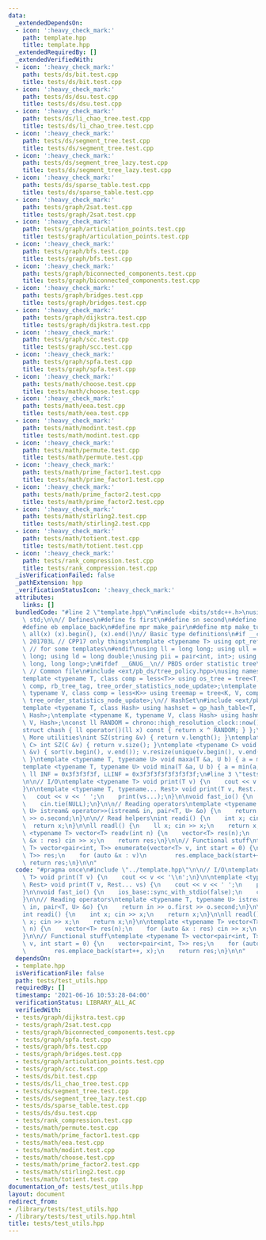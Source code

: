 ```yaml
---
data:
  _extendedDependsOn:
  - icon: ':heavy_check_mark:'
    path: template.hpp
    title: template.hpp
  _extendedRequiredBy: []
  _extendedVerifiedWith:
  - icon: ':heavy_check_mark:'
    path: tests/ds/bit.test.cpp
    title: tests/ds/bit.test.cpp
  - icon: ':heavy_check_mark:'
    path: tests/ds/dsu.test.cpp
    title: tests/ds/dsu.test.cpp
  - icon: ':heavy_check_mark:'
    path: tests/ds/li_chao_tree.test.cpp
    title: tests/ds/li_chao_tree.test.cpp
  - icon: ':heavy_check_mark:'
    path: tests/ds/segment_tree.test.cpp
    title: tests/ds/segment_tree.test.cpp
  - icon: ':heavy_check_mark:'
    path: tests/ds/segment_tree_lazy.test.cpp
    title: tests/ds/segment_tree_lazy.test.cpp
  - icon: ':heavy_check_mark:'
    path: tests/ds/sparse_table.test.cpp
    title: tests/ds/sparse_table.test.cpp
  - icon: ':heavy_check_mark:'
    path: tests/graph/2sat.test.cpp
    title: tests/graph/2sat.test.cpp
  - icon: ':heavy_check_mark:'
    path: tests/graph/articulation_points.test.cpp
    title: tests/graph/articulation_points.test.cpp
  - icon: ':heavy_check_mark:'
    path: tests/graph/bfs.test.cpp
    title: tests/graph/bfs.test.cpp
  - icon: ':heavy_check_mark:'
    path: tests/graph/biconnected_components.test.cpp
    title: tests/graph/biconnected_components.test.cpp
  - icon: ':heavy_check_mark:'
    path: tests/graph/bridges.test.cpp
    title: tests/graph/bridges.test.cpp
  - icon: ':heavy_check_mark:'
    path: tests/graph/dijkstra.test.cpp
    title: tests/graph/dijkstra.test.cpp
  - icon: ':heavy_check_mark:'
    path: tests/graph/scc.test.cpp
    title: tests/graph/scc.test.cpp
  - icon: ':heavy_check_mark:'
    path: tests/graph/spfa.test.cpp
    title: tests/graph/spfa.test.cpp
  - icon: ':heavy_check_mark:'
    path: tests/math/choose.test.cpp
    title: tests/math/choose.test.cpp
  - icon: ':heavy_check_mark:'
    path: tests/math/eea.test.cpp
    title: tests/math/eea.test.cpp
  - icon: ':heavy_check_mark:'
    path: tests/math/modint.test.cpp
    title: tests/math/modint.test.cpp
  - icon: ':heavy_check_mark:'
    path: tests/math/permute.test.cpp
    title: tests/math/permute.test.cpp
  - icon: ':heavy_check_mark:'
    path: tests/math/prime_factor1.test.cpp
    title: tests/math/prime_factor1.test.cpp
  - icon: ':heavy_check_mark:'
    path: tests/math/prime_factor2.test.cpp
    title: tests/math/prime_factor2.test.cpp
  - icon: ':heavy_check_mark:'
    path: tests/math/stirling2.test.cpp
    title: tests/math/stirling2.test.cpp
  - icon: ':heavy_check_mark:'
    path: tests/math/totient.test.cpp
    title: tests/math/totient.test.cpp
  - icon: ':heavy_check_mark:'
    path: tests/rank_compression.test.cpp
    title: tests/rank_compression.test.cpp
  _isVerificationFailed: false
  _pathExtension: hpp
  _verificationStatusIcon: ':heavy_check_mark:'
  attributes:
    links: []
  bundledCode: "#line 2 \"template.hpp\"\n#include <bits/stdc++.h>\nusing namespace\
    \ std;\n\n// Defines\n#define fs first\n#define sn second\n#define pb push_back\n\
    #define eb emplace_back\n#define mpr make_pair\n#define mtp make_tuple\n#define\
    \ all(x) (x).begin(), (x).end()\n// Basic type definitions\n#if __cplusplus ==\
    \ 201703L // CPP17 only things\ntemplate <typename T> using opt_ref = optional<reference_wrapper<T>>;\
    \ // for some templates\n#endif\nusing ll = long long; using ull = unsigned long\
    \ long; using ld = long double;\nusing pii = pair<int, int>; using pll = pair<long\
    \ long, long long>;\n#ifdef __GNUG__\n// PBDS order statistic tree\n#include <ext/pb_ds/assoc_container.hpp>\
    \ // Common file\n#include <ext/pb_ds/tree_policy.hpp>\nusing namespace __gnu_pbds;\n\
    template <typename T, class comp = less<T>> using os_tree = tree<T, null_type,\
    \ comp, rb_tree_tag, tree_order_statistics_node_update>;\ntemplate <typename K,\
    \ typename V, class comp = less<K>> using treemap = tree<K, V, comp, rb_tree_tag,\
    \ tree_order_statistics_node_update>;\n// HashSet\n#include <ext/pb_ds/assoc_container.hpp>\n\
    template <typename T, class Hash> using hashset = gp_hash_table<T, null_type,\
    \ Hash>;\ntemplate <typename K, typename V, class Hash> using hashmap = gp_hash_table<K,\
    \ V, Hash>;\nconst ll RANDOM = chrono::high_resolution_clock::now().time_since_epoch().count();\n\
    struct chash { ll operator()(ll x) const { return x ^ RANDOM; } };\n#endif\n//\
    \ More utilities\nint SZ(string &v) { return v.length(); }\ntemplate <typename\
    \ C> int SZ(C &v) { return v.size(); }\ntemplate <typename C> void UNIQUE(vector<C>\
    \ &v) { sort(v.begin(), v.end()); v.resize(unique(v.begin(), v.end()) - v.begin());\
    \ }\ntemplate <typename T, typename U> void maxa(T &a, U b) { a = max(a, b); }\n\
    template <typename T, typename U> void mina(T &a, U b) { a = min(a, b); }\nconst\
    \ ll INF = 0x3f3f3f3f, LLINF = 0x3f3f3f3f3f3f3f3f;\n#line 3 \"tests/test_utils.hpp\"\
    \n\n// I/O\ntemplate <typename T> void print(T v) {\n    cout << v << '\\n';\n\
    }\n\ntemplate <typename T, typename... Rest> void print(T v, Rest... vs) {\n \
    \   cout << v << ' ';\n    print(vs...);\n}\n\nvoid fast_io() {\n    ios_base::sync_with_stdio(false);\n\
    \    cin.tie(NULL);\n}\n\n// Reading operators\ntemplate <typename T, typename\
    \ U> istream& operator>>(istream& in, pair<T, U> &o) {\n    return in >> o.first\
    \ >> o.second;\n}\n\n// Read helpers\nint readi() {\n    int x; cin >> x;\n  \
    \  return x;\n}\n\nll readl() {\n    ll x; cin >> x;\n    return x;\n}\n\ntemplate\
    \ <typename T> vector<T> readv(int n) {\n    vector<T> res(n);\n    for (auto\
    \ &x : res) cin >> x;\n    return res;\n}\n\n// Functional stuff\ntemplate <typename\
    \ T> vector<pair<int, T>> enumerate(vector<T> v, int start = 0) {\n    vector<pair<int,\
    \ T>> res;\n    for (auto &x : v)\n        res.emplace_back(start++, x);\n   \
    \ return res;\n}\n\n"
  code: "#pragma once\n#include \"../template.hpp\"\n\n// I/O\ntemplate <typename\
    \ T> void print(T v) {\n    cout << v << '\\n';\n}\n\ntemplate <typename T, typename...\
    \ Rest> void print(T v, Rest... vs) {\n    cout << v << ' ';\n    print(vs...);\n\
    }\n\nvoid fast_io() {\n    ios_base::sync_with_stdio(false);\n    cin.tie(NULL);\n\
    }\n\n// Reading operators\ntemplate <typename T, typename U> istream& operator>>(istream&\
    \ in, pair<T, U> &o) {\n    return in >> o.first >> o.second;\n}\n\n// Read helpers\n\
    int readi() {\n    int x; cin >> x;\n    return x;\n}\n\nll readl() {\n    ll\
    \ x; cin >> x;\n    return x;\n}\n\ntemplate <typename T> vector<T> readv(int\
    \ n) {\n    vector<T> res(n);\n    for (auto &x : res) cin >> x;\n    return res;\n\
    }\n\n// Functional stuff\ntemplate <typename T> vector<pair<int, T>> enumerate(vector<T>\
    \ v, int start = 0) {\n    vector<pair<int, T>> res;\n    for (auto &x : v)\n\
    \        res.emplace_back(start++, x);\n    return res;\n}\n\n"
  dependsOn:
  - template.hpp
  isVerificationFile: false
  path: tests/test_utils.hpp
  requiredBy: []
  timestamp: '2021-06-16 10:53:28-04:00'
  verificationStatus: LIBRARY_ALL_AC
  verifiedWith:
  - tests/graph/dijkstra.test.cpp
  - tests/graph/2sat.test.cpp
  - tests/graph/biconnected_components.test.cpp
  - tests/graph/spfa.test.cpp
  - tests/graph/bfs.test.cpp
  - tests/graph/bridges.test.cpp
  - tests/graph/articulation_points.test.cpp
  - tests/graph/scc.test.cpp
  - tests/ds/bit.test.cpp
  - tests/ds/li_chao_tree.test.cpp
  - tests/ds/segment_tree.test.cpp
  - tests/ds/segment_tree_lazy.test.cpp
  - tests/ds/sparse_table.test.cpp
  - tests/ds/dsu.test.cpp
  - tests/rank_compression.test.cpp
  - tests/math/permute.test.cpp
  - tests/math/prime_factor1.test.cpp
  - tests/math/eea.test.cpp
  - tests/math/modint.test.cpp
  - tests/math/choose.test.cpp
  - tests/math/prime_factor2.test.cpp
  - tests/math/stirling2.test.cpp
  - tests/math/totient.test.cpp
documentation_of: tests/test_utils.hpp
layout: document
redirect_from:
- /library/tests/test_utils.hpp
- /library/tests/test_utils.hpp.html
title: tests/test_utils.hpp
---
```


